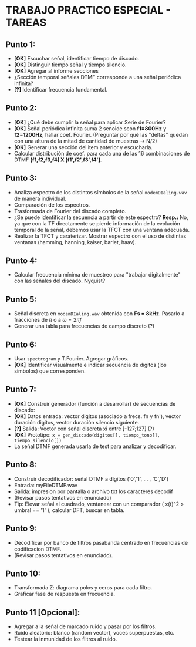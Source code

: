 # TRABAJO PRACTICO ESPECIAL - TAREAS

## Punto 1:
  - **[OK]** Escuchar señal, identificar tiempo de discado.
  - **[OK]** Distinguir tiempo señal y tiempo silencio.
  - **[OK]** Agregar al informe secciones
  - ¿Sección temporal señales DTMF corresponde a una señal periódica infinita?
  - **[?]** Identificar frecuencia fundamental.

## Punto 2:
  - **[OK]** ¿Qué debe cumplir la señal para aplicar Serie de Fourier?
  - **[OK]** Señal periódica infinita suma 2 senoide scon **f1=800Hz** y **f2=1200Hz**, hallar coef. Fourier. (Preguntar por qué las "deltas" quedan con una altura de la mitad de cantidad de muestras -> N/2)
  - **[OK]** Generar una sección del item anterior y escucharla.
  - Calcular distribución de coef. para cada una de las 16 combinaciones de DTMF **[f1,f2,f3,f4] X [f1',f2',f3',f4']**.

## Punto 3:
  - Analiza espectro de los distintos símbolos de la señal `modemDIaling.wav` de manera individual.
  - Comparación de los espectros.
  - Trasformada de Fourier del discado completo.
  - ¿Se puede identificar la secuencia a partir de este espectro? **Resp.:** No, ya que con la TF directamente se pierde información de la evolución temporal de la señal, debemos usar la TFCT con una ventana adecuada.
  - Realizar la TFCT y caraterizar. Mostrar espectro con el uso de distintas ventanas (hamming, hanning, kaiser, barlet, haav).

## Punto 4:
  - Calcular frecuencia mínima de muestreo para "trabajar digitalmente" con las señales del discado. Nyquist?

## Punto 5:
  - Señal discreta en `modemDIaling.wav` obtenida con **Fs = 8kHz**. Pasarlo a fracciones de $\pi$ o a $\omega = 2 \pi f$
  - Generar una tabla para frecuencias de campo discreto (?)

## Punto 6:
  - Usar `spectrogram` y T.Fourier. Agregar gráficos.
  - **[OK]** Identificar visualmente e indicar secuencia de dígitos (los simbolos) que corresponden.

## Punto 7:
  - **[OK]** Construir generador (función a desarrollar) de secuencias de discado: 
  - **[OK]** Datos entrada: vector digitos (asociado a frecs. fn y fn'), vector duración digitos, vector duración silencio siguiente.
  - **[?]** Salida: Vector con señal discreta xi entre [-127;127]  (?)
  - **[OK]** Prototipo: `x = gen_discado(digitos[], tiempo_tono[], tiempo_silencio[])`
  - La señal DTMF generada usarla de test para analizar y decodificar.

## Punto 8:
  - Construir decodificador: señal DTMF a dígitos ('0','1', ... , 'C','D')
  - Entrada: myFileDTMF.wav
  - Salida: impresion por pantalla o archivo txt los caracteres decodif
  - (Revisar pasos tentativos en enunciado)
  - Tip: Elevar señal al cuadrado, ventanear con un comparador ( x(t)^2 > umbral == '1' ), calcular DFT, buscar en tabla.

## Punto 9:
  - Decodificar por banco de filtros pasabanda centrado en frecuencias de codificacion DTMF. 
  - (Revisar pasos tentativos en enunciado).

## Punto 10:
  - Transformada Z: diagrama polos y ceros para cada filtro.
  - Graficar fase de respuesta en frecuencia.

## Punto 11 [Opcional]:
  - Agregar a la señal de marcado ruido y pasar por los filtros.
  - Ruido aleatorio: blanco (random vector), voces superpuestas, etc.
  - Testear la inmunidad de los filtros al ruido.
